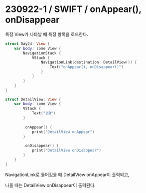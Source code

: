 # 230922-1 / SWIFT / onAppear(), onDisappear

특정 View가 나타날 때 특정 항목을 로드한다.

```swift
struct Day24: View {
    var body: some View {
        NavigationStack {
            VStack {
                NavigationLink(destination: DetailView()) {
                    Text("onAppear(), onDisappear()")
                }
            }
        }
    }
}

struct DetailView: View {
    var body: some View {
        VStack {
            Text("겸B")
        }
        
        .onAppear() {
            print("DetailView onAppear")
        }
        
        .onDisappear() {
            print("DetailView onDisappear")
        }
    }
}
```

NavigationLink로 들어갔을 때 DetailView onAppear이 출력되고,

나올 때는 DetailView onDisappear이 출력된다.